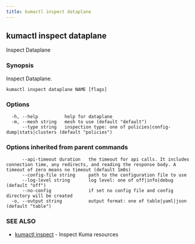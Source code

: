 ```yaml
---
title: kumactl inspect dataplane
---
```

## kumactl inspect dataplane

Inspect Dataplane

### Synopsis

Inspect Dataplane.

```
kumactl inspect dataplane NAME [flags]
```

### Options

```
  -h, --help          help for dataplane
  -m, --mesh string   mesh to use (default "default")
      --type string   inspection type: one of policies|config-dump|stats|clusters (default "policies")
```

### Options inherited from parent commands

```
      --api-timeout duration   the timeout for api calls. It includes connection time, any redirects, and reading the response body. A timeout of zero means no timeout (default 1m0s)
      --config-file string     path to the configuration file to use
      --log-level string       log level: one of off|info|debug (default "off")
      --no-config              if set no config file and config directory will be created
  -o, --output string          output format: one of table|yaml|json (default "table")
```

### SEE ALSO

* [kumactl inspect](kumactl_inspect)	 - Inspect Kuma resources

